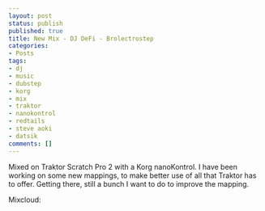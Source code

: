 ```yaml
---
layout: post
status: publish
published: true
title: New Mix - DJ DeFi - Brolectrostep
categories:
- Posts
tags:
- dj
- music
- dubstep
- korg
- mix
- traktor
- nanokontrol
- redtails
- steve aoki
- datsik
comments: []
---
```

<p>
Mixed on Traktor Scratch Pro 2 with a Korg nanoKontrol. I have been working on some new mappings, to make better use of all that Traktor has to offer. Getting there, still a bunch I want to do to improve the mapping.
</p>
<p>
Mixcloud: <a title="DJ DeFi - Brolectrostep mix" href="https://www.mixcloud.com/deejaydefi/brolectrostep/" target="https://www.mixcloud.com/deejaydefi/brolectrostep/>DJ DeFi - Brolectrostep mix</a>
</p>
<p>&nbsp;</p>
<p>Inspired by Steve Aoki &#47; Datsik @ Earl Warren Jan 20 2012 and Red Tails movie trailer (lol)</p>
<p>&nbsp;</p>
<p>&nbsp;</p>
